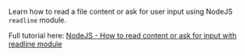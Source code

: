 Learn how to read a file content or ask for user input using NodeJS `readline` module.

Full tutorial here: [NodeJS - How to read content or ask for input with readline module](https://sebhastian.com/javascript-readline/)
